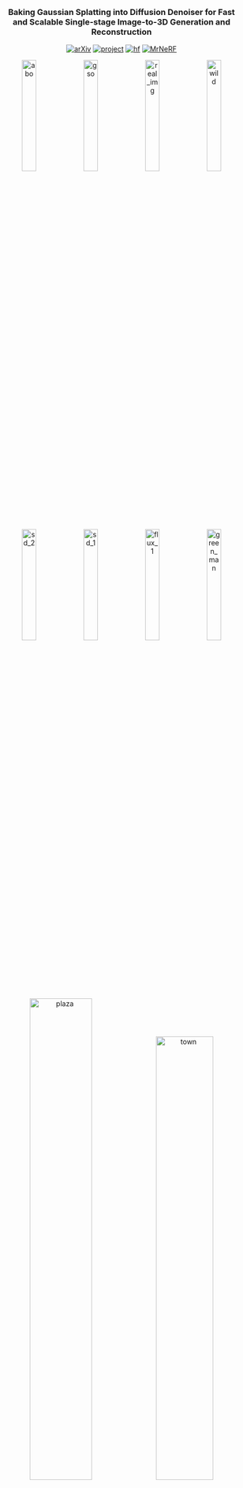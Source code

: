 &nbsp;

<div align="center">

<h3>Baking Gaussian Splatting into Diffusion Denoiser for Fast <br> and Scalable Single-stage Image-to-3D Generation and Reconstruction</h3> 

[![arXiv](https://img.shields.io/badge/paper-arxiv-179bd3)](https://arxiv.org/abs/2411.14384)
[![project](https://img.shields.io/badge/project-page-green)](https://caiyuanhao1998.github.io/project/DiffusionGS/)
[![hf](https://img.shields.io/badge/hugging-face-green)](https://huggingface.co/datasets/CaiYuanhao/DiffusionGS)
[![MrNeRF](https://img.shields.io/badge/media-MrNeRF-yellow)](https://x.com/janusch_patas/status/1859867424859856997?ref_src=twsrc%5Egoogle%7Ctwcamp%5Eserp%7Ctwgr%5Etweet)

<p align="center">
  <img src="img/abo.gif" width="24%" alt="abo">
  <img src="img/gso.gif" width="24%" alt="gso">
  <img src="img/real_img.gif" width="24%" alt="real_img">
  <img src="img/wild.gif" width="24%" alt="wild">
</p>
<p align="center">
  <img src="img/sd_2.gif" width="24%" alt="sd_2">
  <img src="img/sd_1.gif" width="24%" alt="sd_1">
  <img src="img/flux_1.gif" width="24%" alt="flux_1">
  <img src="img/green_man.gif" width="24%" alt="green_man">
</p>
<p align="center">
  <img src="img/plaza.gif" width="50%" alt="plaza">
  <img src="img/town.gif" width="48%" alt="town">
</p>
<p align="center">
  <img src="img/cliff.gif" width="49.5%" alt="cliff">
  <img src="img/art_gallery.gif" width="48.5%" alt="art_gallery">
</p>


&nbsp;

</div>



### Introduction
This is an implementation of our work "Baking Gaussian Splatting into Diffusion Denoiser for Fast and Scalable Single-stage Image-to-3D Generation and Reconstruction
". The code and checkpoints here is a **re-implementation** and **re-training** and **differs** from the original version developed at Adobe. Our DiffusionGS is single-stage and does not rely on 2D multi-view diffusion model. DiffusionGS can be applied to single-view 3D object generation and scene reconstruction without using depth estimator in ~6 seconds. If you find our repo useful, please give it a star ⭐ and consider citing our paper. Thank you :)

![pipeline](img/pipeline.png)


### News
- **2025.10.10 :** Code and models have been released. Feel free to check and use them.  💫
- **2024.11.22 :** Our [project page](https://caiyuanhao1998.github.io/project/DiffusionGS/) has been built up. Feel free to check the video and interactive generation results on the project page.
- **2024.11.21 :** We upload the prompt image and our generation results to our [hugging face dataset](https://huggingface.co/datasets/CaiYuanhao/DiffusionGS). Feel free to download and make a comparison with your method. 🤗
- **2024.11.20 :** Our paper is on [arxiv](https://arxiv.org/abs/2411.14384) now. 🚀

### Comparison with State-of-the-Art Methods


<details close>
<summary><b>Quantitative Comparison in the Paper</b></summary>

![results1](img/compare_table.png)

</details>

<details close>
<summary><b>Qualitative Comparison in the paper</b></summary>

![visual_results](img/compare_figure.png)

</details>

<details open>
<summary><b>Qualitative Comparison between Hunyuan-v2.5 and Our Open-source Version Model</b></summary>


`Note:` The first row is the prompt image. The second row is Hunyuan-v2.5. The third row is our open-source model. Our model only takes 24s for inference, while Hunyuan-v2.5 takes about 180s. Our model is **7.5x** faster.

<p align="center">
  <img src="img/1.jpg" width="33%" alt="1">
  <img src="img/2.jpg" width="33%" alt="2">
  <img src="img/3.jpg" width="33%" alt="3">
</p>
<p align="center">
  <img src="img/hunyuan_1.gif" width="24%" alt="hunyuan_1">
  <img src="img/hunyuan_2.gif" width="24%" alt="hunyuan_2">
  <img src="img/hunyuan_3.gif" width="24%" alt="hunyuan_3">
</p>
<p align="center">
  <img src="img/ours_1.gif" width="24%" alt="ours_1">
  <img src="img/ours_2.gif" width="24%" alt="ours_2">
  <img src="img/ours_3.gif" width="24%" alt="ours_3">
</p>

</details>

&nbsp;

&nbsp;

## 1. Create Environment
```sh
conda create -n diffusiongs python=3.11 -y
conda activate diffusiongs
# conda install -c "nvidia/label/cuda-12.1.1" cudatoolkit
# conda install pytorch==2.5.1 torchvision==0.20.1 torchaudio==2.5.1 pytorch-cuda=12.1 -c pytorch -c nvidia
pip install torch==2.5.1 torchvision==0.20.1
pip install -r requirements.txt
pip install -e submodules/diff-gaussian-rasterization
pip install -e submodules/simple-knn
```

&nbsp;

## 2. Quick Demo
For object-centric image-to-3D generation model, we provide a single-line script to use the code:
```shell
python run.py
```
This code will automatically download the model checkpoints and config files from [HuggingFace](). Or you can manually download it from [this link](https://huggingface.co/coast01/LVSM/tree/main) and set it to local dir.


&nbsp;

## 3. Data Preparation

### 3.1 Scene-level Dataset

Download the RealEstate10K dataset from [this link](http://schadenfreude.csail.mit.edu:8000/), which is provided by [pixelSplat](https://github.com/dcharatan/pixelsplat), and `unzip` the zip file and put the data in `YOUR_RAW_DATAPATH`.
Run the following command to preprocess the data into our format.
```bash
python process_data.py --base_path YOUR_RAW_DATAPATH --output_dir YOUR_PROCESSED_DATAPATH --mode ['train' or 'test']
```

### 3.2 Object-level Dataset

We retrained our model using only the Objaverse dataset, which differs from the approaches adopted by Adobe. Additionally, we provide a dataloader that allows you to leverage the open-source G-Objaverse to train object models from scratch.

For prepare the G-objaverse dataset, please follow the instructions in [G-objaverse](https://github.com/modelscope/richdreamer/tree/main/dataset/gobjaverse).

After you download and unzip the dataset. You can see the following structure:
```
gobjaverse
├──0
    ├── 10010
    ├── 10013
    └── ...          
```

After that, you need to prepare a folder that contains 3 json files call `json` like:
```
json
├── test.json ## set a subset for eval
├── train.json ##Use the download script as the training jsons
└── val.json  ## set a subset for eval
```

Then, specified the `local_dir` to this json file and the `image_dir` to the `gobjaverse` file in the config file (`diffusionGS/configs/diffusionGS_rel.yaml`) so that you can train our model using gobjaverse.


&nbsp;

## 4. Evaluation for Single-view Scene Reconstruction

The scene-level evaluation is conducted on the [RealEstate10K](http://schadenfreude.csail.mit.edu:8000/) dataset prepocessed by [pixelSplat](https://github.com/dcharatan/pixelsplat). The model checkpoints are host on [HuggingFace](https://huggingface.co/CaiYuanhao/DiffusionGS/tree/main). 

| Model | PSNR  | SSIM  | LPIPS |
| ----- | ----- | ----- | ----- |
| [Open-DiffusionGS(res256)](https://huggingface.co/CaiYuanhao/DiffusionGS/blob/main/scene_ckpt_256.ckpt) | 21.26 | 0.672 | 0.257 |
| [Open-DiffusionGS(res512)](https://huggingface.co/CaiYuanhao/DiffusionGS/blob/main/scene_ckpt_512.ckpt) | - | - | - |

We use `./extra_files/evaluation_index_re10k.json` to specify the input and target view indice. This json file is originally from [pixelSplat](https://github.com/dcharatan/pixelsplat). 

We only provide evaluation codes for scene as
```bash
bash script/eval.sh
```

This code will evaluate all testsets, and generate the `.pt` for you to caculate metrics, if you want to store the scene videos and gaussians, plese turn `system.save_intermediate_video` to `True` in the config file (`diffusiongs/configs/diffusionGS_scene_eval.yaml`).

After run this codes, the result will specified in `{exp_root_dir}/{name}/{tags}` in the config file.

For provided config, the result will be form like
```
outputs/diffusion_gs_scene_re10k_256_stage1_eval/diffusion-gs-model-scene+lr0.0001/save/it0
├── 0a3b5fb184936a83.pt
├── 0a4cf8d9b81b4c6e.pt
├── ...
```
each `.pt` store the rendered images and gt images for you to calculate metrics. if you turn `system.save_intermediate_video = True` you will see rendered videos of the scene.

If you want to calculate metrics, please run:
```bash
bash cal_metrics.sh
```
after you replace the `exp_root_dir` in `cal_metrics.sh`, you can run this script to calculate metrics.

&nbsp;


## 5. Training
We provide 4 stages training scripts for you to train your own models:
```bash
bash scripts/train_scene_stage1.py # train object model (res256)
bash scripts/train_scene_stage2.py # train object model (res512)
bash scripts/train_obj_stage1.py  # train scene model (res256)
bash scripts/train_obj_stage2.py  # train scene model (res512)
```
Before training, you need to specified your data path in the config files by replace `local_dir` to your processed `RealEstate10K` (For scene). Or `image_dir` and `local_dir` to the `gobjaverse` file and the prepared json folder (For object).

Note: when you train the second stage model, remember to replace   `shape_model.pretrained_model_name_or_path: ` to the trained first stage checkpoint.

&nbsp;

## 6. Citation
```sh
@inproceedings{diffusiongs,
  title={Baking Gaussian Splatting into Diffusion Denoiser for Fast and Scalable Single-stage Image-to-3D Generation and Reconstruction},
  author={Yuanhao Cai and He Zhang and Kai Zhang and Yixun Liang and Mengwei Ren and Fujun Luan and Qing Liu and Soo Ye Kim and Jianming Zhang and Zhifei Zhang and Yuqian Zhou and Yulun Zhang and Xiaokang Yang and Zhe Lin and Alan Yuille},
  booktitle={ICCV},
  year={2025}
}
```

&nbsp;

## Acknowledgments
We would like to thank the following projects: [DiffSplat](https://github.com/chenguolin/DiffSplat), [CraftsMan3D](https://github.com/HKUST-SAIL/CraftsMan3D), [LVSM](https://github.com/Haian-Jin/LVSM).
